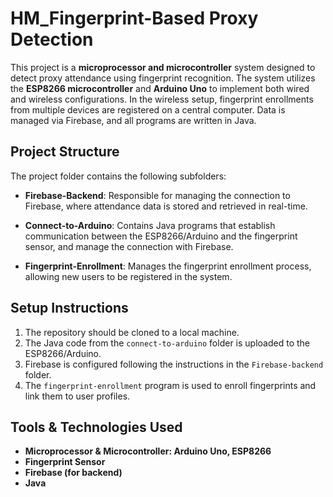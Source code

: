 # HM_Fingerprint-Based Proxy Detection

This project is a **microprocessor and microcontroller** system designed to detect proxy attendance using fingerprint recognition. The system utilizes the **ESP8266 microcontroller** and **Arduino Uno** to implement both wired and wireless configurations. In the wireless setup, fingerprint enrollments from multiple devices are registered on a central computer. Data is managed via Firebase, and all programs are written in Java.

## Project Structure

The project folder contains the following subfolders:

- **Firebase-Backend**: Responsible for managing the connection to Firebase, where attendance data is stored and retrieved in real-time.
  
- **Connect-to-Arduino**: Contains Java programs that establish communication between the ESP8266/Arduino and the fingerprint sensor, and manage the connection with Firebase.
  
- **Fingerprint-Enrollment**: Manages the fingerprint enrollment process, allowing new users to be registered in the system.

## Setup Instructions

1. The repository should be cloned to a local machine.
2. The Java code from the `connect-to-arduino` folder is uploaded to the ESP8266/Arduino.
3. Firebase is configured following the instructions in the `Firebase-backend` folder.
4. The `fingerprint-enrollment` program is used to enroll fingerprints and link them to user profiles.

## Tools & Technologies Used

- **Microprocessor & Microcontroller: Arduino Uno, ESP8266**
- **Fingerprint Sensor**
- **Firebase (for backend)**
- **Java**

